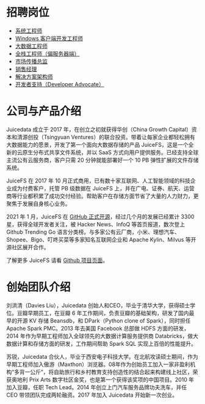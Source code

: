 # 招聘岗位

* [系统工程师](system-engineer.md)
* [Windows 客户端开发工程师](windows-client-engineer.md)
* [大数据工程师](big-data-engineer.md)
* [全栈工程师（偏服务器端）](full-stack-engineer.md)
* [市场传播总监](business-development-director.md)
* [销售经理](sales-manager.md)
* [解决方案架构师](solutions-architect.md)
* [开发者支持（Developer Advocate）](developer-advocate.md)

# 公司与产品介绍

Juicedata 成立于 2017 年，在创立之初就获得华创（China Growth Capital）资本和清源创投（Tsingyuan Ventures）的联合投资。带着让每家企业都轻松拥有大数据能力的愿景，开发了第一个面向大数据存储的产品 JuiceFS，这是一个全新的云原生分布式共享文件系统，并以 SaaS 方式向用户提供服务。已经支持全球主流公有云服务商，客户只需 20 分钟就能部署好一个 10 PB 弹性扩展的文件存储系统。

JuiceFS 在 2017 年 10 月正式商用，已有数十家互联网、人工智能领域的科技企业成为付费客户，托管 PB 级数据在 JuiceFS 上，并在广电、证券、航天、运营商等行业都积累了成功交付经验。帮助客户在存储方面节省了大量的人力财力，更聚焦于发展自身核心业务。

2021 年 1 月，JuiceFS 在 [GitHub 正式开源](https://github.com/juicedata/juicefs)，经过几个月的发展已经累计 3300 星，获得全球开发者关注，被 Hacker News、InfoQ 等首页报道，数次登上 Github Trending Go 语言分类榜。与多家公有云厂商，小米、理想汽车、Shopee、Bigo、叮咚买菜等多家知名互联网企业和 Apache Kylin、Milvus 等开源社区展开合作。

了解更多 JuiceFS 请看 [Github 项目页面](https://github.com/juicedata/juicefs)。

# 创始团队介绍

刘洪清（Davies Liu），Juicedata 创始人和CEO，毕业于清华大学，获得硕士学位。豆瓣早期员工，在豆瓣 6 年工作期间，负责豆瓣的基础架构，研发了国内最早的开源 KV 存储 Beansdb，和 DPark（Python clone of Spark），同时担任 Apache Spark PMC。2013 年去美国 Facebook 总部做 HDFS 方面的研发，2014 年作为早期工程师加入全球领先的大数据计算服务提供商 Databricks，做大数据计算和存储方面的研发，工作期间帮助 Spark SQL 实现上百倍的性能提升。

苏锐，Juicedata 合伙人，毕业于西安电子科技大学。在北航攻读硕士期间，作为早期工程师加入傲游（Maxthon）浏览器。08年作为创始员工加入一家非盈利机构“多背一公斤”，将自助旅行和乡村教育支持创造性的结合起来构建线上社区，荣获奥地利 Prix Arts 数字社区金奖，也是第一个获得该奖项的中国项目。2010 年加入豆瓣，任职 Tech Lead。2014 年创立上门汽车服务品牌功夫洗车，并任 CEO 带领团队完成两轮融资。2017 年加入 Juicedata 开始新一次创业。
